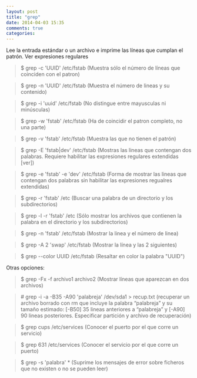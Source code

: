 ```yaml
---
layout: post
title: "grep"
date: 2014-04-03 15:35
comments: true
categories: 
---
```

Lee la entrada estándar o un archivo e imprime las líneas que cumplan el patrón. Ver expresiones regulares

>$ grep -c 'UUID' /etc/fstab (Muestra sólo el número de líneas que coinciden con el patron)

>$ grep -n 'UUID' /etc/fstab (Muestra el número de lineas y su contenido)

>$ grep -i 'uuid' /etc/fstab (No distingue entre mayusculas ni minúsculas)

>$ grep -w 'fstab' /etc/fstab (Ha de coincidir el patron completo, no una parte)

>$ grep -v 'fstab' /etc/fstab (Muestra las que no tienen el patrón)

>$ grep -E 'fstab|dev' /etc/fstab (Mostras las lineas que contengan dos palabras. Requiere habilitar las expresiones regulares extendidas [ver])

>$ grep -e 'fstab' -e 'dev' /etc/fstab (Forma de mostrar las lineas que contengan dos palabras sin habilitar las expresiones regualres extendidas)

>$ grep -r 'fstab' /etc (Buscar una palabra de un directorio y los subdirectorios)

>$ grep -l -r 'fstab' /etc (Sólo mostrar los archivos que contienen la palabra en el directorio y los subdirectorios)

>$ grep -n 'fstab' /etc/fstab (Mostrar la linea y el número de linea)

>$ grep -A 2 'swap' /etc/fstab (Mostrar la línea y las 2 siguientes)

>$ grep --color UUID /etc/fstab (Resaltar en color la palabra "UUID")

Otras opciones:

>$ grep -Fx -f archivo1 archivo2 (Mostrar líneas que aparezcan en dos archivos)

>\# grep -i -a -B35 -A90 'palabreja' /dev/sda1 > recup.txt (recuperar un archivo borrado con rm que incluye la palabra “palabreja” y su tamaño estimado: [-B50] 35 lineas anteriores a “palabreja” y [-A90] 90 lineas posteriores. Especificar partición y archivo de recuperación)

>$ grep cups /etc/services (Conocer el puerto por el que corre un servicio)

>$ grep 631 /etc/services (Conocer el servicio por el que corre un puerto)

>$ grep -s 'palabra' * (Suprime los mensajes de error sobre ficheros que no existen o no se pueden leer)

